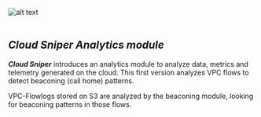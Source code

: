 ![alt text](../images/logo.png "Cloud Sniper")
<br> </br>
## *Cloud Sniper Analytics module*

***Cloud Sniper*** introduces an analytics module to analyze data, metrics and telemetry generated on the cloud. This first version analyzes VPC flows to detect beaconing (call home) patterns.

VPC-Flowlogs stored on S3 are analyzed by the beaconing module, looking for beaconing patterns in those flows.
